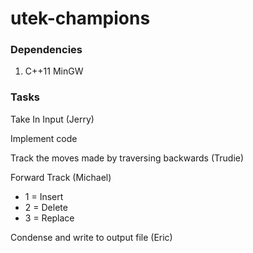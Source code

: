 # utek-champions

### Dependencies

1. C++11 MinGW

### Tasks

Take In Input (Jerry)

Implement code

Track the moves made by traversing backwards (Trudie)

Forward Track (Michael)

 - 1 = Insert
 - 2 = Delete
 - 3 = Replace

Condense and write to output file (Eric)
